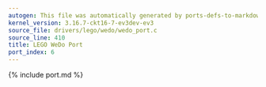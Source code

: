 ```yaml
---
autogen: This file was automatically generated by ports-defs-to-markdown.py
kernel_version: 3.16.7-ckt16-7-ev3dev-ev3
source_file: drivers/lego/wedo/wedo_port.c
source_line: 410
title: LEGO WeDo Port
port_index: 6
---
```


{% include port.md %}
